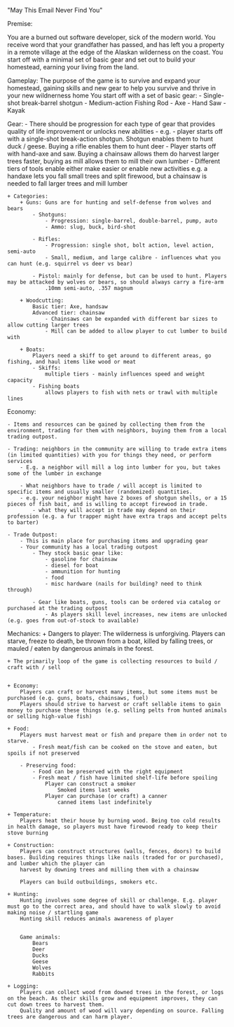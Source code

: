"May This Email Never Find You"

Premise:

You are a burned out software developer, sick of the modern world. 
You receive word that your grandfather has passed, and has left you a property in a remote village at the edge of the Alaskan wilderness on the coast.
You start off with a minimal set of basic gear and set out to build your homestead, earning your living from the land.



Gameplay:
	The purpose of the game is to survive and expand your homestead, gaining skills and new gear to help you survive and thrive in your new wildnerness home
	You start off with a set of basic gear:
		- Single-shot break-barrel shotgun
		- Medium-action Fishing Rod
		- Axe
		- Hand Saw
		- Kayak
		

Gear:
	- There should be progression for each type of gear that provides quality of life improvement or unlocks new abilities
		- e.g. 
			- player starts off with a single-shot break-action shotgun. Shotgun enables them to hunt duck / geese. Buying a rifle enables them to hunt deer 
			- Player starts off with hand-axe and saw. Buying a chainsaw allows them do harvest larger trees faster, buying as mill allows them to mill their own lumber
	- Different tiers of tools enable either make easier or enable new activities
		e.g. a handaxe lets you fall small trees and split firewood, but a chainsaw is needed to fall larger trees and mill lumber
		
	+ Categories:
		+ Guns: Guns are for hunting and self-defense from wolves and bears
			- Shotguns:		
				- Progression: single-barrel, double-barrel, pump, auto
				- Ammo: slug, buck, bird-shot
			
			- Rifles: 
				- Progression: single shot, bolt action, level action, semi-auto
				- Small, medium, and large calibre - influences what you can hunt (e.g. squirrel vs deer vs bear)
				
			- Pistol: mainly for defense, but can be used to hunt. Players may be attacked by wolves or bears, so should always carry a fire-arm
				.10mm semi-auto, .357 magnum
				
		+ Woodcutting:
			Basic tier: Axe, handsaw
			Advanced tier: chainsaw 
				- Chainsaws can be expanded with different bar sizes to allow cutting larger trees
				- Mill can be added to allow player to cut lumber to build with
				
		+ Boats:
			Players need a skiff to get around to different areas, go fishing, and haul items like wood or meat
			- Skiffs:
				multiple tiers - mainly influences speed and weight capacity
			- Fishing boats
				allows players to fish with nets or trawl with multiple lines
	
	
	

Economy:

	- Items and resources can be gained by collecting them from the environment, trading for them with neighbors, buying them from a local trading outpost.
	
	- Trading: neighbors in the community are willing to trade extra items (in limited quantities) with you for things they need, or perform services
		- E.g. a neighbor will mill a log into lumber for you, but takes some of the lumber in exchange
		
		- What neighbors have to trade / will accept is limited to specific items and usually smaller (randomized) quantities.
		- e.g. your neighbor might have 2 boxes of shotgun shells, or a 15 pieces of fish bait, and is willing to accept firewood in trade.
			- what they will accept in trade may depend on their profession (e.g. a fur trapper might have extra traps and accept pelts to barter)
			
	- Trade Outpost:
		- This is main place for purchasing items and upgrading gear
		- Your community has a local trading outpost
			- They stock basic gear like:
				- gasoline for chainsaw
				- diesel for boat
				- ammunition for hunting
				- food
				- misc hardware (nails for building? need to think through)
				
			- Gear like boats, guns, tools can be ordered via catalog or purchased at the trading outpost
				- As players skill level increases, new items are unlocked (e.g. goes from out-of-stock to available)
				
	
Mechanics:
	+ Dangers to player: 
		The wilderness is unforgiving. Players can starve, freeze to death, be thrown from a boat, killed by falling trees, or mauled / eaten by dangerous animals in the forest.
	
	+ The primarily loop of the game is collecting resources to build / craft with / sell
	
	
	+ Economy:
		Players can craft or harvest many items, but some items must be purchased (e.g. guns, boats, chainsaws, fuel)
		Players should strive to harvest or craft sellable items to gain money to purchase these things (e.g. selling pelts from hunted animals or selling high-value fish)
	
	+ Food:
		Players must harvest meat or fish and prepare them in order not to starve.
			- Fresh meat/fish can be cooked on the stove and eaten, but spoils if not preserved
			
		- Preserving food:
			- Food can be preserved with the right equipment
			- Fresh meat / fish have limited shelf-life before spoiling
			 	Player can construct a smoker
			 		Smoked items last weeks
			 	Player can purchase (or craft) a canner
			 		canned items last indefinitely
			 	
	+ Temperature:
		Players heat their house by burning wood. Being too cold results in health damage, so players must have firewood ready to keep their stove burning
		
	+ Construction:
		Players can construct structures (walls, fences, doors) to build bases. Building requires things like nails (traded for or purchased), and lumber which the player can
		harvest by downing trees and milling them with a chainsaw
		
		Players can build outbuildings, smokers etc.
	
	+ Hunting:
		Hunting involves some degree of skill or challenge. E.g. player must go to the correct area, and should have to walk slowly to avoid making noise / startling game
		Hunting skill reduces animals awareness of player
	
	
		Game animals:
			Bears
			Deer
			Ducks
			Geese
			Wolves
			Rabbits
		
	+ Logging:
		Players can collect wood from downed trees in the forest, or logs on the beach. As their skills grow and equipment improves, they can cut down trees to harvest them.
		Quality and amount of wood will vary depending on source. Falling trees are dangerous and can harm player.
		
	
	

			
